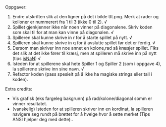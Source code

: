 Oppgaver:

1. Endre utskriften slik at den ligner på det i bilde ttt.png. Merk at rader og kolloner er nummerert fra 1 til 3 (ikke 0 til 2). √
2. Spillet gjenkjenner ikke når noen vinner på diagonalene. Skriv koden som skal til for at man kan vinne på diagonalen. √
3. Spilleren skal kunne skrive in r for å starte spillet på nytt. √
4. Spilleren skal kunne skrive in q for å avslutte spillet før det er ferdig. √
5. Dersom man skriver inn noe annet en kolone,rad så kræsjer spillet. Fiks det slik at det ikke fører til kræsj, men at spilleren må skrive inn på nytt (tips [isNaN](https://developer.mozilla.org/en-US/docs/Web/JavaScript/Reference/Global_Objects/isNaN)) √
6. Isteden for at spillerene skal hete Spiller 1 og Spiller 2 (som i oppgave 4), la spillerene skrive inn sine navn. √
7. Refactor koden (pass spesielt på å ikke ha magiske strings eller tall i koden).

Extra credits:

* Vis grafisk (eks fargeleg bakgrunn) på rad/kolone/diagonal somm er vinner resultatet.
* (vanskelig) Isteden for at spilleren skriver inn en kordinat, la spilleren navigere seg rundt på brettet for å hvelge hvor å sette merket (Tips ANSI hjelper deg med dette)..